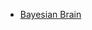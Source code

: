 
* [Bayesian Brain](https://www.lesswrong.com/posts/x7kL42bnATuaL4hrD/bayesian-reasoning-explained-like-you-re-five)
